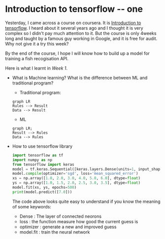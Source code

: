# Introduction to tensorflow -- one

Yesterday, I came across a course on coursera. It is [Introduction to tensorflow](https://www.coursera.org/learn/introduction-tensorflow). I heard about it several years ago and I thought it is very complex so I didn't pay much attention to it. But the course is only 4weeks long and taught by a famous guy working in Google, and it is free for audit. Why not give it a try this week?

By the end of the course, I hope I will know how to build up a model for training a fish recogisation API.

Here is what I learnt in *Week 1*.

* What is Machine learning? What is the difference between ML and traditional program?

  * Traditional program:

  ``` mermaid
  graph LR
  Rules --> Result
  Data --> Result
  ```

  * ML

  ```mermaid
  graph LR;
  Result --> Rules
  Data --> Rules
  ```

* How to use tensorflow library

  ```python
  import tensorflow as tf
  import numpy as np
  from tensorflow import keras
  model = tf.keras.Sequential([keras.layers.Dense(units=1, input_shape=[1])])
  model.compile(optimizer='sgd', loss='mean_squared_error')
  xs = np.array([1.0, 2.0, 3.0, 4.0, 5.0, 6.0], dtype=float)
  ys = np.array([1.0, 1.5, 2.0, 2.5, 3.0, 3.5], dtype=float)
  model.fit(xs, ys, epochs=500)
  print(model.predict([7.0]))
  ```

  The code above looks quite easy to understand if you know the meaning of some keywords:

  * Dense : The layer of connected neorons
  * loss : the function measure how good the current guess is
  * optimizer : generate a new and improved guess
  * model.fit : train the neural network
